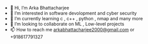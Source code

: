 - 👋 Hi, I’m Arka Bhattacharjee
- 👀 I’m interested in software devolopment and cyber security 
- 🌱 I’m currently learning c , c++ , python , nmap and many more
- 💞️ I’m looking to collaborate on ML , Low-level projects
- 📫 How to reach me arkabhattacharjee2000@gmail.com or +918617791327

<!---
darkarka/darkarka is a ✨ special ✨ repository because its `README.md` (this file) appears on your GitHub profile.
You can click the Preview link to take a look at your changes.
--->

